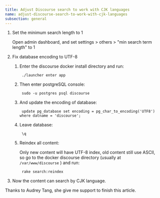 ```yaml
---
title: Adjust Discourse search to work with CJK languages
name: adjust-discourse-search-to-work-with-cjk-languages
subsection: general
---
```


1. Set the minimum search length to 1

    Open admin dashboard, and set settings > others > "min search term length" to 1

2. Fix database encoding to UTF-8

    1. Enter the discourse docker install directory and run:

            ./launcher enter app

    2. Then enter postgreSQL console:

            sudo -u postgres psql discourse

    3. And update the encoding of database:

            update pg_database set encoding = pg_char_to_encoding('UTF8') where datname = 'discourse';

    4. Leave database:

            \q

    5. Reindex all content:

        Only new content will have UTF-8 index, old content still use ASCII, so go to the docker discourse directory (usually at `/var/www/discourse` ) and run:

            rake search:reindex

3. Now the content can search by CJK language.

Thanks to Audrey Tang, she give me support to finish this article.
